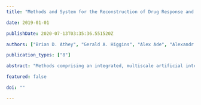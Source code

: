 ```yaml
---
title: "Methods and System for the Reconstruction of Drug Response and Disease Networks and Uses Thereof"

date: 2019-01-01

publishDate: 2020-07-13T03:35:36.551520Z

authors: ["Brian D. Athey", "Gerald A. Higgins", "Alex Ade", "Alexandr Kalinin", "Narathip Reamaroon", "James S. Burns"]

publication_types: ["8"]

abstract: "Methods comprising an integrated, multiscale artificial intelligence-based system that reconstructs drug-specific pharmacogenomic networks and their constituent functional sub-networks are described. The system uses features of the functional topology of the three-dimensional architecture of drug-modulated spatial contacts in chromatin space. Discovery of a drug pharmacogenomic network is made through the selection of candidate SNPs by imputation, determination of the predicted causality of the SNPs using machine learning and deep learning, use of the causal SNPs to probe the spatial genome as determined by chromosome conformation capture analysis, combining targeted genes controlled by the same cell and tissue-specific enhancers, and reconstruction of the pharmacogenomic network using diverse data sources and metrics based on the results of genome-wide association studies. Knowledge-based segmentation methods are used to deconstruct the pharmacogenomic network into its constituent efficacy and adverse event sub-networks for applications in clinical decision support, drug re-purposing, and in silico drug discovery."

featured: false

doi: ""

---
```


